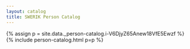 ```yaml
---
layout: catalog
title: SWERIK Person Catalog
---
```

{% assign p = site.data._person-catalog.i-V6DjyZ65Anew18VfE5Ewzf %}
{% include person-catalog.html p=p %}

